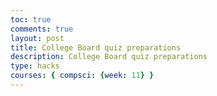 ```yaml
---
toc: true 
comments: true 
layout: post 
title: College Board quiz preparations
description: College Board quiz preparations
type: hacks
courses: { compsci: {week: 11} } 
---
```



